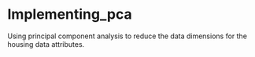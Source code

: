 # Implementing_pca
Using principal component analysis to reduce the data dimensions for the housing data attributes. 
